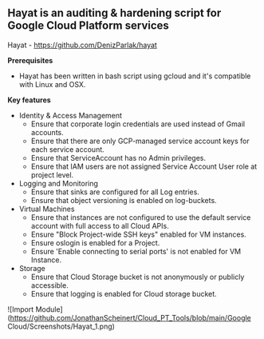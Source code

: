 
## Hayat is an auditing & hardening script for Google Cloud Platform services 

Hayat - https://github.com/DenizParlak/hayat

**Prerequisites** 
* Hayat has been written in bash script using gcloud and it's compatible with Linux and OSX.

**Key features**
* Identity & Access Management
  * Ensure that corporate login credentials are used instead of Gmail accounts.
  * Ensure that there are only GCP-managed service account keys for each service account.
  * Ensure that ServiceAccount has no Admin privileges.
  * Ensure that IAM users are not assigned Service Account User role at project level.
* Logging and Monitoring 
  * Ensure that sinks are configured for all Log entries.
  * Ensure that object versioning is enabled on log-buckets.
* Virtual Machines
  * Ensure that instances are not configured to use the default service account with full access to all Cloud APIs.
  * Ensure "Block Project-wide SSH keys" enabled for VM instances.
  * Ensure oslogin is enabled for a Project.
  * Ensure 'Enable connecting to serial ports' is not enabled for VM Instance.
* Storage
  * Ensure that Cloud Storage bucket is not anonymously or publicly accessible.
  * Ensure that logging is enabled for Cloud storage bucket.

![Import Module](https://github.com/JonathanScheinert/Cloud_PT_Tools/blob/main/Google Cloud/Screenshots/Hayat_1.png)
